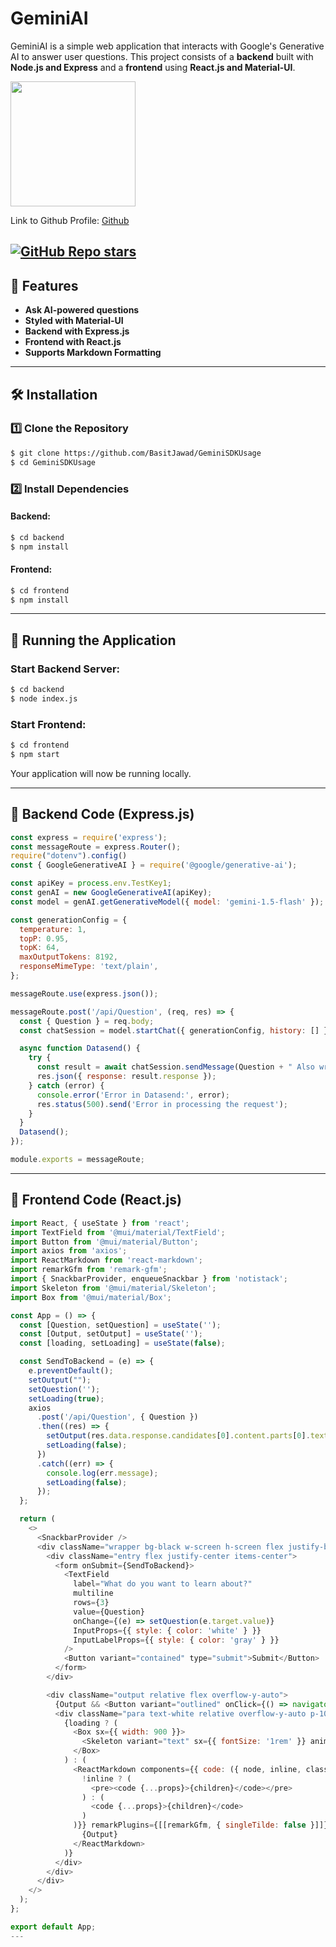 # GeminiAI

GeminiAI is a simple web application that interacts with Google's Generative AI to answer user questions. This project consists of a **backend** built with **Node.js and Express** and a **frontend** using **React.js and Material-UI**.

<img src="https://github.com/user-attachments/assets/708cba51-3e38-4bc9-9afa-b2b518cf6eaa" width="200" />

Link to Github Profile: <a href="https://github.com/BasitJawad/GeminiSDKUsage">Github</a>

[![GitHub Repo stars](https://img.shields.io/github/stars/BasitJawad/GeminiAI?style=social)](https://github.com/BasitJawad/GeminiAI/stargazers)
---

## 📌 Features
- **Ask AI-powered questions**
- **Styled with Material-UI**
- **Backend with Express.js**
- **Frontend with React.js**
- **Supports Markdown Formatting**

---

## 🛠️ Installation

### 1️⃣ Clone the Repository
```sh
$ git clone https://github.com/BasitJawad/GeminiSDKUsage
$ cd GeminiSDKUsage
```

### 2️⃣ Install Dependencies
#### Backend:
```sh
$ cd backend
$ npm install
```
#### Frontend:
```sh
$ cd frontend
$ npm install
```

---

## 🚀 Running the Application

### Start Backend Server:
```sh
$ cd backend
$ node index.js
```

### Start Frontend:
```sh
$ cd frontend
$ npm start
```

Your application will now be running locally.

---

## 📌 Backend Code (Express.js)

```javascript
const express = require('express');
const messageRoute = express.Router();
require("dotenv").config()
const { GoogleGenerativeAI } = require('@google/generative-ai');

const apiKey = process.env.TestKey1;
const genAI = new GoogleGenerativeAI(apiKey);
const model = genAI.getGenerativeModel({ model: 'gemini-1.5-flash' });

const generationConfig = {
  temperature: 1,
  topP: 0.95,
  topK: 64,
  maxOutputTokens: 8192,
  responseMimeType: 'text/plain',
};

messageRoute.use(express.json());

messageRoute.post('/api/Question', (req, res) => {
  const { Question } = req.body;
  const chatSession = model.startChat({ generationConfig, history: [] });

  async function Datasend() {
    try {
      const result = await chatSession.sendMessage(Question + " Also write the question at the top too");
      res.json({ response: result.response });
    } catch (error) {
      console.error('Error in Datasend:', error);
      res.status(500).send('Error in processing the request');
    }
  }
  Datasend();
});

module.exports = messageRoute;
```

---

## 📌 Frontend Code (React.js)

```javascript
import React, { useState } from 'react';
import TextField from '@mui/material/TextField';
import Button from '@mui/material/Button';
import axios from 'axios';
import ReactMarkdown from 'react-markdown';
import remarkGfm from 'remark-gfm';
import { SnackbarProvider, enqueueSnackbar } from 'notistack';
import Skeleton from '@mui/material/Skeleton';
import Box from '@mui/material/Box';

const App = () => {
  const [Question, setQuestion] = useState('');
  const [Output, setOutput] = useState('');
  const [loading, setLoading] = useState(false);

  const SendToBackend = (e) => {
    e.preventDefault();
    setOutput("");
    setQuestion('');
    setLoading(true);
    axios
      .post('/api/Question', { Question })
      .then((res) => {
        setOutput(res.data.response.candidates[0].content.parts[0].text);
        setLoading(false);
      })
      .catch((err) => {
        console.log(err.message);
        setLoading(false);
      });
  };

  return (
    <>
      <SnackbarProvider />
      <div className="wrapper bg-black w-screen h-screen flex justify-between flex-col items-center">
        <div className="entry flex justify-center items-center">
          <form onSubmit={SendToBackend}>
            <TextField
              label="What do you want to learn about?"
              multiline
              rows={3}
              value={Question}
              onChange={(e) => setQuestion(e.target.value)}
              InputProps={{ style: { color: 'white' } }}
              InputLabelProps={{ style: { color: 'gray' } }}
            />
            <Button variant="contained" type="submit">Submit</Button>
          </form>
        </div>

        <div className="output relative flex overflow-y-auto">
          {Output && <Button variant="outlined" onClick={() => navigator.clipboard.writeText(Output)}>Copy</Button>}
          <div className="para text-white relative overflow-y-auto p-10">
            {loading ? (
              <Box sx={{ width: 900 }}>
                <Skeleton variant="text" sx={{ fontSize: '1rem' }} animation="wave" />
              </Box>
            ) : (
              <ReactMarkdown components={{ code: ({ node, inline, className, children, ...props }) => (
                !inline ? (
                  <pre><code {...props}>{children}</code></pre>
                ) : (
                  <code {...props}>{children}</code>
                )
              )}} remarkPlugins={[[remarkGfm, { singleTilde: false }]]}>
                {Output}
              </ReactMarkdown>
            )}
          </div>
        </div>
      </div>
    </>
  );
};

export default App;
---
